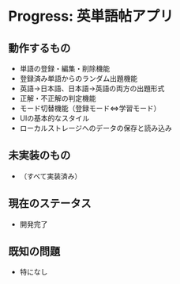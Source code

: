 # Progress: 英単語帖アプリ

## 動作するもの

*   単語の登録・編集・削除機能
*   登録済み単語からのランダム出題機能
*   英語→日本語、日本語→英語の両方の出題形式
*   正解・不正解の判定機能
*   モード切替機能（登録モード⇔学習モード）
*   UIの基本的なスタイル
*   ローカルストレージへのデータの保存と読み込み

## 未実装のもの

*   （すべて実装済み）

## 現在のステータス

*   開発完了

## 既知の問題

*   特になし
